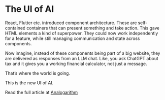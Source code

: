 # The UI of AI

React, Flutter etc. introduced component architecture. These are self-contained containers that can present something and take action. This gave HTML elements a kind of superpower. They could now work independently for a feature, while still managing communication and state across components.

Now imagine, instead of these components being part of a big website, they are delivered as responses from an LLM chat. Like, you ask ChatGPT about tax and it gives you a working financial calculator, not just a message.

That’s where the world is going.

This is the new UI of AI.

Read the full article at  [Analogarithm](https://analogarithm.com/software-as-a-response-saar-the-ui-of-ai-57933c454c13) 